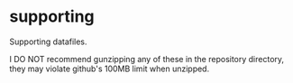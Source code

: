 # supporting

Supporting datafiles.

I DO NOT recommend gunzipping any of these in the repository directory, they may violate github's 100MB limit when 
unzipped.
